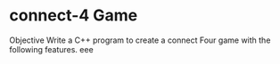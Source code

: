 # connect-4 Game
Objective
Write a C++ program to create a connect Four game with the following features.
eee
